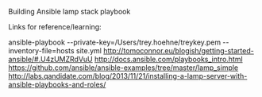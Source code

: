 Building Ansible lamp stack playbook

Links for reference/learning:

ansible-playbook --private-key=/Users/trey.hoehne/treykey.pem --inventory-file=hosts site.yml
http://tomoconnor.eu/blogish/getting-started-ansible/#.U4zUMZRdVuU
http://docs.ansible.com/playbooks_intro.html
https://github.com/ansible/ansible-examples/tree/master/lamp_simple
http://labs.qandidate.com/blog/2013/11/21/installing-a-lamp-server-with-ansible-playbooks-and-roles/
